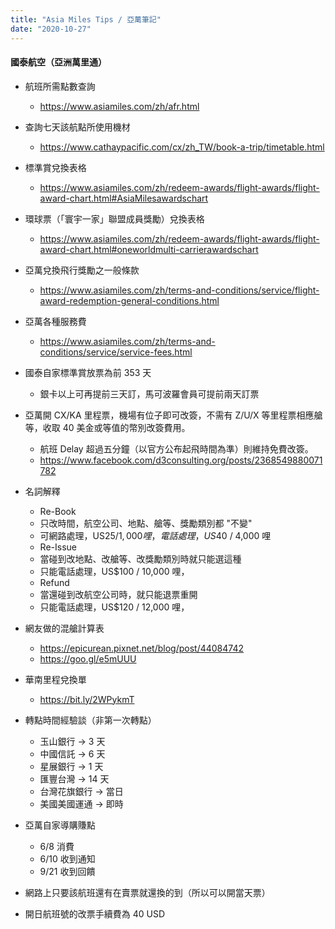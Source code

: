 ```yaml
---
title: "Asia Miles Tips / 亞萬筆記"
date: "2020-10-27"
---
```


#### 國泰航空（亞洲萬里通）

* 航班所需點數查詢
    * https://www.asiamiles.com/zh/afr.html
    
* 查詢七天該航點所使用機材
    * https://www.cathaypacific.com/cx/zh_TW/book-a-trip/timetable.html

* 標準賞兌換表格
    * https://www.asiamiles.com/zh/redeem-awards/flight-awards/flight-award-chart.html#AsiaMilesawardschart

* 環球票（「寰宇一家」聯盟成員獎勵）兌換表格
    * https://www.asiamiles.com/zh/redeem-awards/flight-awards/flight-award-chart.html#oneworldmulti-carrierawardschart

* 亞萬兌換飛行獎勵之一般條款
    * https://www.asiamiles.com/zh/terms-and-conditions/service/flight-award-redemption-general-conditions.html

* 亞萬各種服務費
    * https://www.asiamiles.com/zh/terms-and-conditions/service/service-fees.html
    
* 國泰自家標準賞放票為前 353 天
    * 銀卡以上可再提前三天訂，馬可波羅會員可提前兩天訂票
    
* 亞萬開 CX/KA 里程票，機場有位子即可改簽，不需有 Z/U/X 等里程票相應艙等，收取 40 美金或等值的幣別改簽費用。
    * 航班 Delay 超過五分鐘（以官方公布起飛時間為準）則維持免費改簽。
    * https://www.facebook.com/d3consulting.org/posts/2368549880071782

* 名詞解釋
    * Re-Book
     * 只改時間，航空公司、地點、艙等、獎勵類別都 "不變"
     * 可網路處理，US$25 / 1,000 哩，電話處理，US$40 / 4,000 哩     
    * Re-Issue
     * 當碰到改地點、改艙等、改獎勵類別時就只能選這種
     * 只能電話處理，US$100 / 10,000 哩，
    * Refund
     * 當還碰到改航空公司時，就只能退票重開
     * 只能電話處理，US$120 / 12,000 哩，
        

* 網友做的混艙計算表
    * https://epicurean.pixnet.net/blog/post/44084742
    * https://goo.gl/e5mUUU
    
* 華南里程兌換單
    * https://bit.ly/2WPykmT
    
* 轉點時間經驗談（非第一次轉點）
    * 玉山銀行 -> 3 天
    * 中國信託 -> 6 天
    * 星展銀行 -> 1 天
    * 匯豐台灣 -> 14 天
    * 台灣花旗銀行 -> 當日
    * 美國美國運通 -> 即時

* 亞萬自家導購賺點
    * 6/8 消費
    * 6/10 收到通知
    * 9/21 收到回饋
    
* 網路上只要該航班還有在賣票就還換的到（所以可以開當天票）  
* 開日航班號的改票手續費為 40 USD